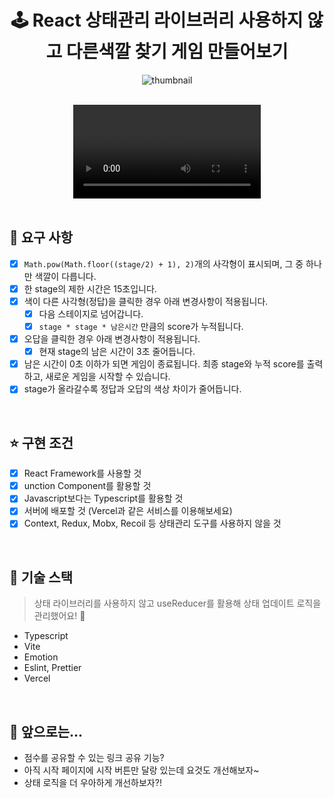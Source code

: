 <div align=center>

# 🕹️ React 상태관리 라이브러리 사용하지 않고 다른색깔 찾기 게임 만들어보기

![thumbnail](https://github.com/dmswl98/find-different-color/assets/76807107/e91bc832-3d5c-4209-aa0c-8cc0dc0222fa)

</br >

<video src='https://github.com/prgrms-web-devcourse/Team-JJINSA-HyperLink-FE/assets/76807107/643e17b3-f7d0-4748-97f0-618c50a4d792' />

</div>

</br >

## 📌 요구 사항

- [x] `Math.pow(Math.floor((stage/2) + 1), 2)`개의 사각형이 표시되며, 그 중 하나만 색깔이 다릅니다.
- [x] 한 stage의 제한 시간은 15초입니다.
- [x] 색이 다른 사각형(정답)을 클릭한 경우 아래 변경사항이 적용됩니다.
  - [x] 다음 스테이지로 넘어갑니다.
  - [x] `stage * stage * 남은시간` 만큼의 score가 누적됩니다.
- [x] 오답을 클릭한 경우 아래 변경사항이 적용됩니다.
  - [x] 현재 stage의 남은 시간이 3초 줄어듭니다.
- [x] 남은 시간이 0초 이하가 되면 게임이 종료됩니다. 최종 stage와 누적 score를 출력하고, 새로운 게임을 시작할 수 있습니다.
- [x] stage가 올라갈수록 정답과 오답의 색상 차이가 줄어듭니다.

</br >

## ⭐ 구현 조건

- [x] React Framework를 사용할 것
- [x] unction Component를 활용할 것
- [x] Javascript보다는 Typescript를 활용할 것
- [x] 서버에 배포할 것 (Vercel과 같은 서비스를 이용해보세요)
- [x] Context, Redux, Mobx, Recoil 등 상태관리 도구를 사용하지 않을 것

</br >

## 🔨 기술 스택

> 상태 라이브러리를 사용하지 않고 useReducer를 활용해 상태 업데이트 로직을 관리했어요! 🤗

- Typescript
- Vite
- Emotion
- Eslint, Prettier
- Vercel

</br >

## 🐻 앞으로는...

- 점수를 공유할 수 있는 링크 공유 기능?
- 아직 시작 페이지에 시작 버튼만 달랑 있는데 요것도 개선해보자~
- 상태 로직을 더 우아하게 개선하보자?!
